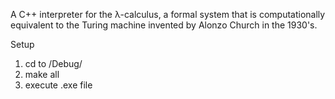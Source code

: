 A C++ interpreter for the λ-calculus, a formal system that is computationally equivalent to the Turing machine invented by Alonzo Church in the 1930's.

Setup
1. cd to /Debug/
2. make all
3. execute .exe file